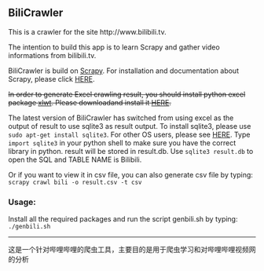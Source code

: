 <h2>BiliCrawler</h2>

<p>This is a crawler for the site http://www.bilibili.tv.</p>

<p>The intention to build this app is to learn Scrapy and gather video informations from bilibili.tv.</p>

<p>BiliCrawler is build on <a href="http://scrapy.org/">Scrapy</a>. For installation and documentation about Scrapy, please click <a href="http://doc.scrapy.org/en/latest/intro/install.html">HERE</a>.</p>

<p><del>In order to generate Excel crawling result, you should install python excel package <a href="http://www.python-excel.org/">xlwt</a>. Please downloadand install it <a href="https://pypi.python.org/pypi/xlwt"> HERE</a>.</del></p>

<p>The latest version of BiliCrawler has switched from using excel as the output of result to use sqlite3 as result output. To install sqlite3, please use <code>sudo apt-get install sqlite3</code>. For other OS users, please see <a href="http://www.sqlite.org/download.html">HERE</a>. Type <code>import sqlite3</code> in your python shell to make sure you have the correct library in python. result will be stored in result.db. Use <code>sqlite3 result.db</code> to open the SQL and TABLE NAME is Bilibili.</p>

<p>Or if you want to view it in csv file, you can also generate csv file by typing: <br /><code>scrapy crawl bili -o result.csv -t csv</code></p>

<h3>Usage:</h3>

<p>Install all the required packages and run the script genbili.sh by typing:<br /><code>./genbili.sh</code></p>

<hr />

<p>这是一个针对哔哩哔哩的爬虫工具，主要目的是用于爬虫学习和对哔哩哔哩视频网的分析</p>
